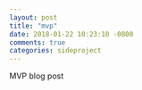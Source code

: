 ```yaml
---
layout: post
title: "mvp"
date: 2018-01-22 10:23:10 -0800
comments: true
categories: sideproject
---
```

MVP blog post
